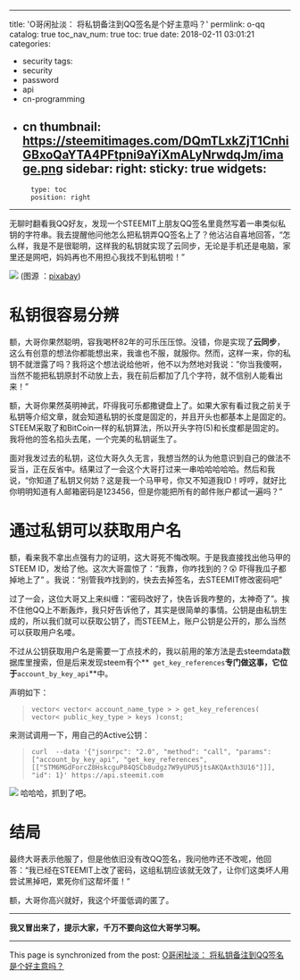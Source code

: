 
---
title: 'O哥闲扯淡： 将私钥备注到QQ签名是个好主意吗？'
permlink: o-qq
catalog: true
toc_nav_num: true
toc: true
date: 2018-02-11 03:01:21
categories:
- security
tags:
- security
- password
- api
- cn-programming
- cn
thumbnail: https://steemitimages.com/DQmTLxkZjT1CnhiGBxoQaYTA4PFtpni9aYiXmALyNrwdqJm/image.png
sidebar:
    right:
        sticky: true
widgets:
    -
        type: toc
        position: right
---


无聊时翻看我QQ好友，发现一个STEEMIT上朋友QQ签名里竟然写着一串类似私钥的字符串。我去提醒他问他怎么把私钥弄QQ签名上了？他沾沾自喜地回答，“怎么样，我是不是很聪明，这样我的私钥就实现了云同步，无论是手机还是电脑，家里还是网吧，妈妈再也不用担心我找不到私钥啦！”

![](https://steemitimages.com/DQmTLxkZjT1CnhiGBxoQaYTA4PFtpni9aYiXmALyNrwdqJm/image.png)
(图源 ：[pixabay](https://pixabay.com))

# 私钥很容易分辨

额，大哥你果然聪明，容我喝杯82年的可乐压压惊。没错，你是实现了**云同步**，这么有创意的想法你都能想出来，我谁也不服，就服你。然而，这样一来，你的私钥不就泄露了吗？我将这个想法说给他听，他不以为然地对我说：”你当我傻啊，当然不能把私钥原封不动放上去，我在前后都加了几个字符，就不信别人能看出来！”

额，大哥你果然英明神武，吓得我可乐都撒键盘上了。如果大家有看过我之前关于私钥等介绍文章，就会知道私钥的长度是固定的，并且开头也都基本上是固定的。STEEM采取了和BitCoin一样的私钥算法，所以开头字符(5)和长度都是固定的。我将他的签名掐头去尾，一个完美的私钥诞生了。

面对我发过去的私钥，这位大哥久久无言，我想当然的认为他意识到自己的做法不妥当，正在反省中。结果过了一会这个大哥打过来一串哈哈哈哈哈。然后和我说，“你知道了私钥又何妨？这是我一个马甲号，你又不知道我ID！哼哼，就好比你明明知道有人邮箱密码是123456，但是你能把所有的邮件账户都试一遍吗？”

# 通过私钥可以获取用户名

额，看来我不拿出点强有力的证明，这大哥死不悔改啊。于是我直接找出他马甲的STEEM ID，发给了他。这次大哥震惊了：“我靠，你咋找到的？😲 吓得我瓜子都掉地上了” 。我说：“别管我咋找到的，快去去掉签名，去STEEMIT修改密码吧”

过了一会，这位大哥又上来纠缠：“密码改好了，快告诉我咋整的，太神奇了”。挨不住他QQ上不断轰炸，我只好告诉他了，其实是很简单的事情。公钥是由私钥生成的，所以我们就可以获取公钥了，而STEEM上，账户公钥是公开的，那么当然可以获取用户名喽。

不过从公钥获取用户名是需要一丁点技术的，我以前用的笨方法是去steemdata数据库里搜索，但是后来发现steem有个**` get_key_references`**专门做这事，它位于**`account_by_key_api`**中。

声明如下：
>`vector< vector< account_name_type > > get_key_references( vector< public_key_type > keys )const;`

来测试调用一下，用自己的Active公钥：
>`curl  --data '{"jsonrpc": "2.0", "method": "call", "params": ["account_by_key_api", "get_key_references", [["STM6MGdForcZ8HskcguP84QSCb8udgz7W9yUPU5jtsAKQAxth3U16"]]], "id": 1}' https://api.steemit.com`

![](https://steemitimages.com/DQma2dL5ZbuK1hxZLUxhVZzeJVyYu1Hp389HuD4wDBnJFnX/image.png)
哈哈哈，抓到了吧。

# 结局

最终大哥表示他服了，但是他依旧没有改QQ签名，我问他咋还不改呢，他回答：“我已经在STEEMIT上改了密码，这组私钥应该就无效了，让你们这类坏人用尝试黑掉吧，累死你们这帮坏蛋！”

额，大哥你高兴就好，我这个坏蛋低调的匿了。

---

**我又冒出来了，提示大家，千万不要向这位大哥学习啊。**

- - -

This page is synchronized from the post: [O哥闲扯淡： 将私钥备注到QQ签名是个好主意吗？](https://steemit.com/@oflyhigh/o-qq)
